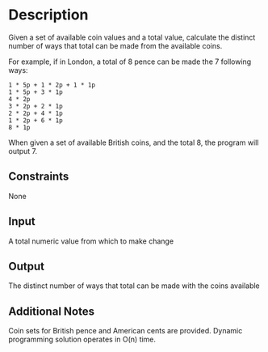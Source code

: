 # Description
Given a set of available coin values and a total value, calculate the distinct number of ways that total can be made from the available coins.

For example, if in London, a total of 8 pence can be made the 7 following ways:
```
1 * 5p + 1 * 2p + 1 * 1p
1 * 5p + 3 * 1p
4 * 2p
3 * 2p + 2 * 1p
2 * 2p + 4 * 1p
1 * 2p + 6 * 1p
8 * 1p
```
When given a set of available British coins, and the total 8, the program will output 7.

## Constraints
None

## Input
A total numeric value from which to make change

## Output
The distinct number of ways that total can be made with the coins available

## Additional Notes
Coin sets for British pence and American cents are provided.
Dynamic programming solution operates in O(n) time.
